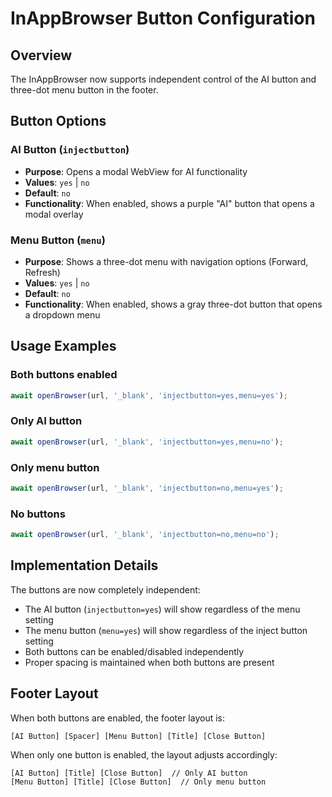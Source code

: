 # InAppBrowser Button Configuration

## Overview
The InAppBrowser now supports independent control of the AI button and three-dot menu button in the footer.

## Button Options

### AI Button (`injectbutton`)
- **Purpose**: Opens a modal WebView for AI functionality
- **Values**: `yes` | `no`
- **Default**: `no`
- **Functionality**: When enabled, shows a purple "AI" button that opens a modal overlay

### Menu Button (`menu`)
- **Purpose**: Shows a three-dot menu with navigation options (Forward, Refresh)
- **Values**: `yes` | `no`
- **Default**: `no`
- **Functionality**: When enabled, shows a gray three-dot button that opens a dropdown menu

## Usage Examples

### Both buttons enabled
```javascript
await openBrowser(url, '_blank', 'injectbutton=yes,menu=yes');
```

### Only AI button
```javascript
await openBrowser(url, '_blank', 'injectbutton=yes,menu=no');
```

### Only menu button
```javascript
await openBrowser(url, '_blank', 'injectbutton=no,menu=yes');
```

### No buttons
```javascript
await openBrowser(url, '_blank', 'injectbutton=no,menu=no');
```

## Implementation Details

The buttons are now completely independent:
- The AI button (`injectbutton=yes`) will show regardless of the menu setting
- The menu button (`menu=yes`) will show regardless of the inject button setting
- Both buttons can be enabled/disabled independently
- Proper spacing is maintained when both buttons are present

## Footer Layout

When both buttons are enabled, the footer layout is:
```
[AI Button] [Spacer] [Menu Button] [Title] [Close Button]
```

When only one button is enabled, the layout adjusts accordingly:
```
[AI Button] [Title] [Close Button]  // Only AI button
[Menu Button] [Title] [Close Button]  // Only menu button
``` 